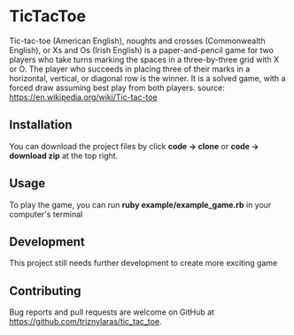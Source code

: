 # TicTacToe
Tic-tac-toe (American English), noughts and crosses (Commonwealth English), or Xs and Os (Irish English) is a paper-and-pencil game for two players who take turns marking the spaces in a three-by-three grid with X or O. The player who succeeds in placing three of their marks in a horizontal, vertical, or diagonal row is the winner. It is a solved game, with a forced draw assuming best play from both players. 
source: https://en.wikipedia.org/wiki/Tic-tac-toe

## Installation

You can download the project files by click **code -> clone** or **code -> download zip** at the top right.

## Usage

To play the game, you can run 
**ruby example/example_game.rb**
in your computer's terminal


## Development

This project still needs further development to create more exciting game

## Contributing

Bug reports and pull requests are welcome on GitHub at https://github.com/triznylaras/tic_tac_toe.
